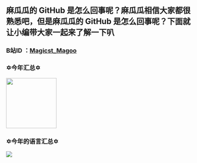 ##   麻瓜瓜的 GitHub 是怎么回事呢？麻瓜瓜相信大家都很熟悉吧，但是麻瓜瓜的 GitHub 是怎么回事呢？下面就让小编带大家一起来了解一下叭

### B站ID ：[Magicst_Magoo](https://space.bilibili.com/398819480)

### ✡今年汇总✡
<img align="" height="137px" src="https://github-readme-stats.vercel.app/api?username=Moyasiki&show_icons=true" />

### ✡今年的语言汇总✡
<img align="" src="https://github-readme-stats.vercel.app/api/top-langs/?username=MagicstMagoo&show_icons=true" />


